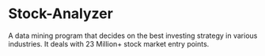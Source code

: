 # Stock-Analyzer
A data mining program that decides on the best investing strategy in various industries. It deals with 23 Million+ stock market entry points.
